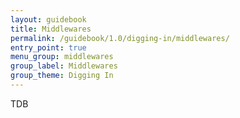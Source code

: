 ```yaml
---
layout: guidebook
title: Middlewares
permalink: /guidebook/1.0/digging-in/middlewares/
entry_point: true
menu_group: middlewares
group_label: Middlewares
group_theme: Digging In
---
```



TDB
